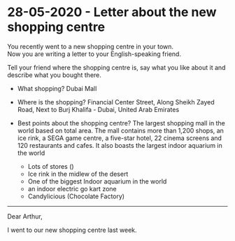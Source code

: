 
# 28-05-2020 - Letter about the new shopping centre

You recently went to a new shopping centre in your town.  
Now you are writing a letter to your English-speaking friend.

Tell your friend where the shopping centre is, say what you like about it and describe what you bought there.

- What shopping?
Dubai Mall 

- Where is the shopping? 
Financial Center Street, Along Sheikh Zayed Road, Next to Burj Khalifa - Dubai, United Arab Emirates

- Best points about the shopping centre?
The largest shopping mall in the world based on total area. The mall contains more than 1,200 shops, an ice rink, a SEGA game centre, a five-star hotel, 22 cinema screens and 120 restaurants and cafes.  It also boasts the largest indoor aquarium in the world
	- Lots of stores ()
	- Ice rink in the midlew of the desert
	- One of the biggest Indoor aquarium in the world
	- an indoor electric go kart zone
	- Candylicious  (Chocolate Factory)
--- 

Dear Arthur,

I went to our new shopping centre last week. 
